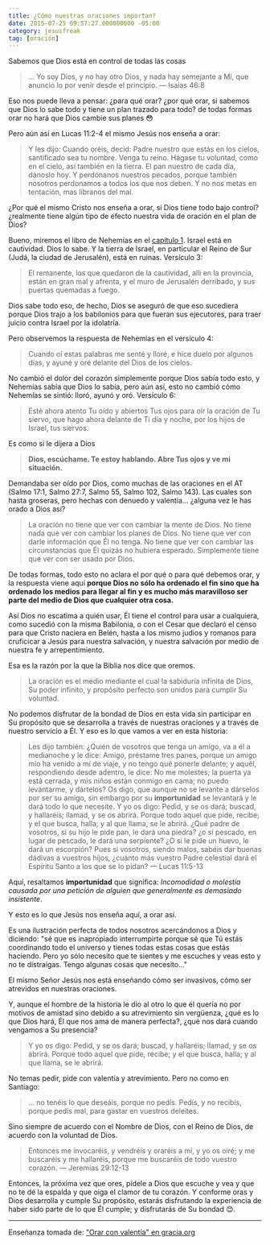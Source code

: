 ```yaml
---
title: ¿Cómo nuestras oraciones importan?
date: 2015-07-25 09:57:27.000000000 -05:00
category: jesusfreak
tag: [oración]
---
```

Sabemos que Dios está en control de todas las cosas

> ... Yo soy Dios, y no hay otro Dios, y nada hay semejante a Mí, que anuncio lo por venir desde el principio.
— Isaías 46:8

Eso nos puede lleva a pensar: ¿para qué orar? ¿por qué orar, si sabemos que Dios lo sabe todo y tiene un plan trazado para todo? de todas formas orar no hará que Dios cambie sus planes 😳

Pero aún así en Lucas 11:2-4 el mismo Jesús nos enseña a orar:

> Y les dijo: Cuando oréis, decid: Padre nuestro que estás en los cielos, santificado sea tu nombre. Venga tu reino. Hágase tu voluntad, como en el cielo, así también en la tierra.
El pan nuestro de cada día, dánoslo hoy.
Y perdónanos nuestros pecados, porque también nosotros perdonamos a todos los que nos deben. Y no nos metas en tentación, mas líbranos del mal.

¿Por qué el mismo Cristo nos enseña a orar, si Dios tiene todo bajo control? ¿realmente tiene algún tipo de efecto nuestra vida de oración en el plan de Dios?

Bueno, miremos el libro de Nehemías en el [capítulo 1](https://www.biblegateway.com/passage/?search=Nehemias+1&amp;version=RVR1960). Israel está en cautividad. Dios lo sabe. Y la tierra de Israel, en particular el Reino de Sur (Judá, la ciudad de Jerusalén), está en ruinas. Versículo 3:

> El remanente, los que quedaron de la cautividad, allí en la provincia, están en gran mal y afrenta, y el muro de Jerusalén derribado, y sus puertas quemadas a fuego.

Dios sabe todo eso, de hecho, Dios se aseguró de que eso sucediera porque Dios trajo a los babilonios para que fueran sus ejecutores, para traer juicio contra Israel por la idolatría.

Pero observemos la respuesta de Nehemías en el versículo 4:

> Cuando oí estas palabras me senté y lloré, e hice duelo por algunos días, y ayuné y oré delante del Dios de los cielos.

No cambió el dolor del corazón simplemente porque Dios sabía todo esto, y Nehemías sabía que Dios lo sabía, pero aún así, esto no cambió cómo Nehemías se sintió: lloró, ayunó y oró. Versículo 6:

> Esté ahora atento Tu oído y abiertos Tus ojos para oír la oración de Tu siervo, que hago ahora delante de Ti día y noche, por los hijos de Israel, tus siervos.

Es como si le dijera a Dios

> **Dios, escúchame. Te estoy hablando. Abre Tus ojos y ve mi situación.**

Demandaba ser oído por Dios, como muchas de las oraciones en el AT (Salmo 17:1, Salmo 27:7, Salmo 55, Salmo 102, Salmo 143). Las cuales son hasta groseras, pero hechas con denuedo y valentía... ¿alguna vez le has orado a Dios así?

>La oración no tiene que ver con cambiar la mente de Dios. No tiene nada que ver con cambiar los planes de Dios. No tiene que ver con darle información que Él no tenga. No tiene que ver con cambiar las circunstancias que Él quizás no hubiera esperado. Simplemente tiene que ver con ser usado por Dios.

De todas formas, todo esto no aclara el por qué o para qué debemos orar, y la respuesta viene aquí **porque Dios no sólo ha ordenado el fin sino que ha ordenado los medios para llegar al fin y es mucho más maravilloso ser parte del medio de Dios que cualquier otra cosa.**

Así Dios no escatima a quién usar, Él tiene el control para usar a cualquiera, como sucedió con la misma Babilonia, o con el Cesar que declaró el censo para que Cristo naciera en Belén, hasta a los mismo judios y romanos para cruficicar a Jesús para nuestra salvación, y nuestra salvación por medio de nuestra fe y arrepentimiento.

Esa es la razón por la que la Biblia nos dice que oremos.

> La oración es el medio mediante el cual la sabiduría infinita de Dios, Su poder infinito, y propósito perfecto son unidos para cumplir Su voluntad.

No podemos disfrutar de la bondad de Dios en esta vida sin participar en Su propósito que se desarrolla a través de nuestras oraciones y a través de nuestro servicio a Él. Y eso es lo que vamos a ver en esta historia:

> Les dijo también: ¿Quién de vosotros que tenga un amigo, va a él a medianoche y le dice: Amigo, préstame tres panes, porque un amigo mío ha venido a mí de viaje, y no tengo qué ponerle delante; y aquél, respondiendo desde adentro, le dice: No me molestes; la puerta ya está cerrada, y mis niños están conmigo en cama; no puedo levantarme, y dártelos?
Os digo, que aunque no se levante a dárselos por ser su amigo, sin embargo por su <strong>importunidad</strong> se levantará y le dará todo lo que necesite.
Y yo os digo: Pedid, y se os dará; buscad, y hallaréis; llamad, y se os abrirá.
Porque todo aquel que pide, recibe; y el que busca, halla; y al que llama, se le abrirá.
¿Qué padre de vosotros, si su hijo le pide pan, le dará una piedra? ¿o si pescado, en lugar de pescado, le dará una serpiente? <span id="es-RVR1960-25419" class="text Luke-11-12">¿O si le pide un huevo, le dará un escorpión?</span>
Pues si vosotros, siendo malos, sabéis dar buenas dádivas a vuestros hijos, ¿cuánto más vuestro Padre celestial dará el Espíritu Santo a los que se lo pidan?
— Lucas 11:5-13

Aquí, resaltamos **importunidad** que significa: *Incomodidad o molestia causada por una petición de alguien que generalmente es demasiado insistente*.

Y esto es lo que Jesús nos enseña aquí, a orar así.

Es una ilustración perfecta de todos nosotros acercándonos a Dios y diciendo: "sé que es inapropiado interrumpirte porque sé que Tú estás coordinando todo el universo y tienes todas estas cosas que estás haciendo. Pero yo sólo necesito que te sientes y me escuches y veas esto y no te distraigas. Tengo algunas cosas que necesito…"

El mismo Señor Jesús nos está enseñando cómo ser invasivos, cómo ser atrevidos en nuestras oraciones.

Y, aunque el hombre de la historia le dio al otro lo que él quería no por motivos de amistad sino debido a su atrevimiento sin vergüenza, ¿qué es lo que Dios hará, Él que nos ama de manera perfecta?, ¿qué nos dará cuando vengamos a Su presencia?

>Y yo os digo: Pedid, y se os dará; buscad, y hallaréis; llamad, y se os abrirá. Porque todo aquel que pide, recibe; y el que busca, halla; y al que llama, se le abrirá.

No temas pedir, pide con valentía y atrevimiento. Pero no como en Santiago:

>... no tenéis lo que deseáis, porque no pedís. Pedís, y no recibís, porque pedís mal, para gastar en vuestros deleites.

Sino siempre de acuerdo con el Nombre de Dios, con el Reino de Dios, de acuerdo con la voluntad de Dios.
> Entonces me invocaréis, y vendréis y oraréis a mí, y yo os oiré; y me buscaréis y me hallaréis, porque me buscaréis de todo vuestro corazón.
— Jeremías 29:12-13

Entonces, la próxima vez que ores, pídele a Dios que escuche y vea y que no te dé la espalda y que oiga el clamor de tu corazón. Y conforme oras y Dios desarrolla y cumple Su propósito, estarás disfrutando la experiencia de haber sido parte de lo que Él cumple; y disfrutarás de Su bondad 😊.

***

Enseñanza tomada de: ["Orar con valentía" en gracia.org](http://www.gracia.org/Productos.aspx?product=42-157)
